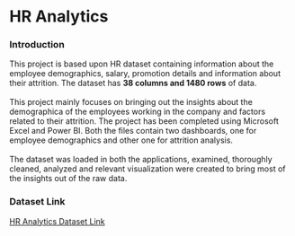 # HR Analytics

### Introduction
This project is based upon HR dataset containing information about the employee demographics, salary, promotion details and information about their attrition. The dataset has **38 columns and 1480 rows** of data. 
<br><br>
This project mainly focuses on bringing out the insights about the demographica of the employees working in the company and factors related to their attrition. The project has been completed using Microsoft Excel and Power BI. Both the files contain two dashboards, one for employee demographics and other one for attrition analysis. 
<br><br>
The dataset was loaded in both the applications, examined, thoroughly cleaned, analyzed and relevant visualization were created to bring most of the insights out of the raw data.  

### Dataset Link
[HR Analytics Dataset Link](https://www.kaggle.com/datasets/saadharoon27/hr-analytics-dataset)
